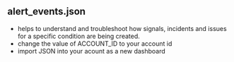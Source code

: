 ## alert_events.json

- helps to understand and troubleshoot how signals, incidents and issues for a specific condition are being created.
- change the value of ACCOUNT_ID to your account id
- import JSON into your acount as a new dashboard

